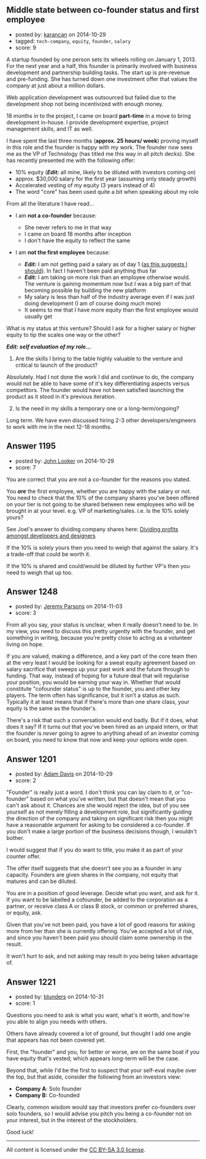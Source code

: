 ## Middle state between co-founder status and first employee

- posted by: [karancan](https://stackexchange.com/users/1725959/karancan) on 2014-10-29
- tagged: `tech-company`, `equity`, `founder`, `salary`
- score: 9

<p>A startup founded by one person sets its wheels rolling on January 1, 2013. For the next year and a half, this founder is primarily involved with business development and partnership building tasks. The start up is pre-revenue and pre-funding. She has turned down one investment offer that values the company at just about a million dollars.</p>

<p>Web application development was outsourced but failed due to the development shop not being incentivized with enough money.</p>

<p>18 months in to the project, I came on board <strong>part-time</strong> in a move to bring development in-house. I provide development expertise, project management skills, and IT as well.</p>

<p>I have spent the last three months (<strong>approx. 25 hours/ week</strong>) proving myself in this role and the founder is happy with my work. The founder now sees me as the VP of Technology (has titled me this way in all pitch decks). She has recently presented me with the following offer:</p>

<ul>
<li>10% equity (<strong><em>Edit:</em></strong> all mine, likely to be diluted with investors coming on)</li>
<li>approx. $30,000 salary for the first year (assuming only steady growth)</li>
<li>Accelerated vesting of my equity (3 years instead of 4)</li>
<li>The word "core" has been used quite a bit when speaking about my role</li>
</ul>

<p>From all the literature I have read...</p>

<ul>
<li><p>I am <strong>not a co-founder</strong> because:</p>

<ul>
<li>She never refers to me in that way</li>
<li>I came on board 18 months after inception</li>
<li>I don't have the equity to reflect the same</li>
</ul></li>
<li><p>I am <strong>not the first employee</strong> because:</p>

<ul>
<li><strong><em>Edit:</em></strong> I am not getting paid a salary as of day 1 (<a href="http://www.quora.com/Why-is-there-such-a-large-founder-to-early-employee-equity-drop-off">as this suggests I should</a>). In fact I haven't been paid anything thus far</li>
<li><strong><em>Edit:</em></strong> I am taking on more risk than an employee otherwise would. The venture is gaining momentum now but I was a big part of that becoming possible by building the new platform</li>
<li>My salary is less than half of the industry average even if I was just doing development (I am of course doing much more)</li>
<li>It seems to me that I have more equity than the first employee would usually get</li>
</ul></li>
</ul>

<p>What is my status at this venture? Should I ask for a higher salary or higher equity to tip the scales one way or the other?</p>

<p><strong><em>Edit: self evaluation of my role...</em></strong></p>

<ol>
<li>Are the skills I bring to the table highly valuable to the venture and critical to launch of the product?</li>
</ol>

<p>Absolutely. Had I not done the work I did and continue to do, the company would not be able to have some of it's key differentiating aspects versus competitors. The founder would have not been satisfied launching the product as it stood in it's previous iteration.</p>

<ol start="2">
<li>Is the need in my skills a temporary one or a long-term/ongoing?</li>
</ol>

<p>Long term. We have even discussed hiring 2-3 other developers/engineers to work with me in the next 12-18 months.</p>



## Answer 1195

- posted by: [John Looker](https://stackexchange.com/users/5196682/john-looker) on 2014-10-29
- score: 7

<p>You are correct that you are not a co-founder for the reasons you stated.</p>

<p>You <strong><em>are</em></strong> the first employee, whether you are happy with the salary or not. You need to check that the 10% of the company shares you've been offered on your tier is not going to be shared between new employees who will be brought in at your level. e.g. VP of marketing/sales. i.e. Is the 10% solely yours?</p>

<p>See Joel's answer to dividing company shares here: <a href="https://startups.stackexchange.com/questions/2/dividing-profits-amongst-developers-and-designers">Dividing profits amongst developers and designers</a></p>

<p>If the 10% is solely yours then you need to weigh that against the salary. It's a trade-off that could be worth it.</p>

<p>If the 10% is shared and could/would be diluted by further VP's then you need to weigh that up too.</p>



## Answer 1248

- posted by: [Jeremy Parsons](https://stackexchange.com/users/497810/jeremy-parsons) on 2014-11-03
- score: 3

<p>From all you say, your status is unclear, when it really doesn't need to be. In my view, you need to discuss this pretty urgently with the founder, and get something in writing, because you're pretty close to acting as a volunteer living on hope.</p>

<p>If you are valued, making a difference, and a key part of the core team then at the very least I would be looking for a sweat equity agreement based on salary sacrifice that sweeps up your past work and the future through to funding. That way, instead of hoping for a future deal that will regularise your position, you would be earning your way in. Whether that would constitute "cofounder status" is up to the founder, you and other key players. The term often has significance, but it isn't a status as such. Typically it at least means that if there's more than one share class, your equity is the same as the founder's.</p>

<p>There's a risk that such a conversation would end badly. But if it does, what does it say? If it turns out that you've been hired as an unpaid intern, or that the founder is <em>never</em> going to agree to anything ahead of an investor coming on board, you need to know that now and keep your options wide open.</p>



## Answer 1201

- posted by: [Adam Davis](https://stackexchange.com/users/2114/adam-davis) on 2014-10-29
- score: 2

<p>"Founder" is really just a word. I don't think you can lay claim to it, or "co-founder" based on what you've written, but that doesn't mean that you can't ask about it. Chances are she would reject the idea, but of you see yourself as not merely filling a development role, but significantly guiding the direction of the company and taking on significant risk then you might have a reasonable argument for asking to be considered a co-founder. If you don't make a large portion of the business decisions though, I wouldn't bother.</p>

<p>I would suggest that if you do want to title, you make it as part of your counter offer.</p>

<p>The offer itself suggests that she doesn't see you as a founder in any capacity. Founders are given shares in the company, not equity that matures and can be diluted.</p>

<p>You are in a position of good leverage. Decide what you want, and ask for it. If you want to be labelled a cofounder, be added to the corporation as a partner, or receive class A or class B stock, or common or preferred shares, or equity, ask.</p>

<p>Given that you've not been paid, you have a lot of good reasons for asking more from her than she is currently offering. You've accepted a lot of risk, and since you haven't been paid you should claim some ownership in the result.</p>

<p>It won't hurt to ask, and not asking may result in you being taken advantage of.</p>



## Answer 1221

- posted by: [blunders](https://stackexchange.com/users/216182/blunders) on 2014-10-31
- score: 1

<p>Questions you need to ask is what you want, what's it worth, and how're you able to align you needs with others.</p>

<p>Others have already covered a lot of ground, but thought I add one angle that appears has not been covered yet.</p>

<p>First, the "founder" and you, for better or worse, are on the same boat if you have equity that's vested; which appears long-term will be the case.</p>

<p>Beyond that, while I'd be the first to suspect that your self-eval maybe over the top, but that aside, consider the following from an investors view:</p>

<ul>
<li><strong>Company A</strong>: Solo founder</li>
<li><strong>Company B:</strong> Co-founded</li>
</ul>

<p>Clearly, common wisdom would say that investors prefer co-founders over solo founders, so I would advise you pitch you being a co-founder not on your interest, but in the interest of the stockholders.</p>

<p>Good luck!</p>




---

All content is licensed under the [CC BY-SA 3.0 license](https://creativecommons.org/licenses/by-sa/3.0/).
